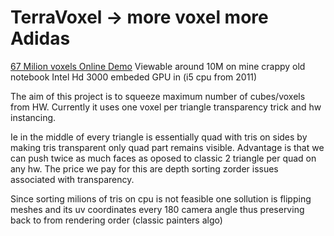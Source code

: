 # TerraVoxel ->  more voxel more Adidas

[67 Milion voxels Online Demo](https://neurall.github.io/gc)
Viewable around 10M on mine crappy old notebook Intel Hd 3000 embeded GPU in (i5 cpu from 2011)

The aim of this project is to squeeze maximum number of cubes/voxels from HW.
Currently it uses  one voxel per triangle transparency trick and hw instancing.

Ie in the middle of every triangle is essentially quad with tris on sides by making tris transparent only quad part remains visible.
Advantage is that we can push twice as much faces as oposed to classic 2 triangle per quad on any hw.
The price we pay for this are depth sorting  zorder issues associated with transparency.

Since sorting milions of tris on cpu is not feasible one sollution is flipping meshes and its uv coordinates 
every 180 camera angle thus preserving back to from rendering order (classic painters algo)
